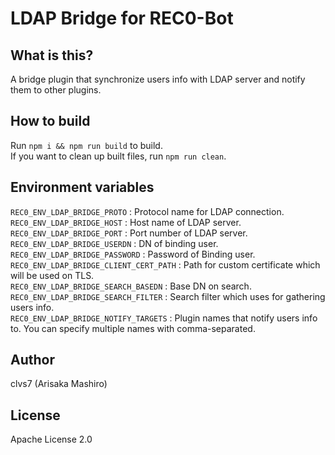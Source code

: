 # LDAP Bridge for REC0-Bot

## What is this?
A bridge plugin that synchronize users info with LDAP server and notify them to other plugins. 

## How to build
Run `npm i && npm run build` to build.  
If you want to clean up built files, run `npm run clean`.

## Environment variables
`REC0_ENV_LDAP_BRIDGE_PROTO` : Protocol name for LDAP connection.   
`REC0_ENV_LDAP_BRIDGE_HOST` : Host name of LDAP server.
`REC0_ENV_LDAP_BRIDGE_PORT` : Port number of LDAP server. 
`REC0_ENV_LDAP_BRIDGE_USERDN` : DN of binding user.  
`REC0_ENV_LDAP_BRIDGE_PASSWORD` : Password of Binding user.  
`REC0_ENV_LDAP_BRIDGE_CLIENT_CERT_PATH` : Path for custom certificate which will be used on TLS.     
`REC0_ENV_LDAP_BRIDGE_SEARCH_BASEDN` : Base DN on search.  
`REC0_ENV_LDAP_BRIDGE_SEARCH_FILTER` : Search filter which uses for gathering users info.   
`REC0_ENV_LDAP_BRIDGE_NOTIFY_TARGETS` : Plugin names that notify users info to. You can specify multiple names with comma-separated.

## Author
clvs7 (Arisaka Mashiro)

## License
Apache License 2.0
